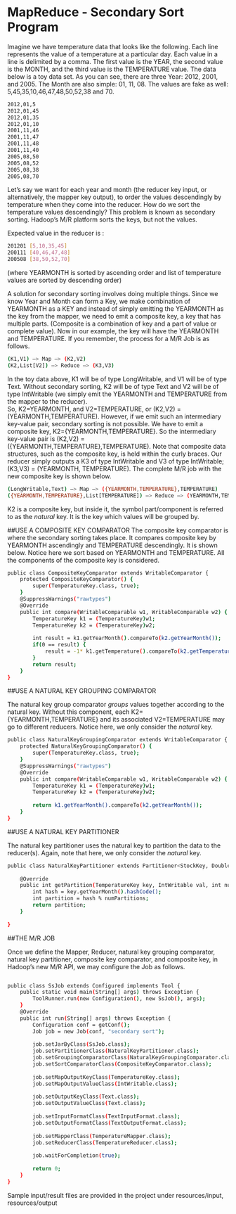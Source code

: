 # MapReduce - Secondary Sort Program

Imagine we have temperature data that looks like the following. Each line represents the value of a temperature at a particular day. Each value in a line is delimited by a comma. The first value is the YEAR, the second value is the MONTH, and the third value is the TEMPERATURE value. The data below is a toy data set. As you can see, there are three Year: 2012, 2001, and 2005. The Month are also simple: 01, 11, 08. The values are fake as well: 5,45,35,10,46,47,48,50,52,38 and 70.

```bash
2012,01,5
2012,01,45
2012,01,35
2012,01,10
2001,11,46
2001,11,47
2001,11,48
2001,11,40
2005,08,50
2005,08,52
2005,08,38
2005,08,70
```
Let’s say we want for each year and month (the reducer key input, or alternatively, the mapper key output), to order the values descendingly by temperature when they come into the reducer. How do we sort the temperature values descendingly? This problem is known as secondary sorting. Hadoop’s M/R platform sorts the keys, but not the values.

Expected value in the reducer is :
```bash
201201 [5,10,35,45]
200111 [40,46,47,48]
200508 [38,50,52,70]
```
(where YEARMONTH is sorted by ascending order and list of temperature values are sorted by descending order)  

A solution for secondary sorting involves doing multiple things. Since we know Year and Month can form a Key, we make combination of YEARMONTH as a KEY and instead of simply emitting the YEARMONTH as the key from the mapper, we need to emit a composite key, a key that has multiple parts. (Composite is a combination of key and a part of value or complete value). Now in our example, the key will have the YEARMONTH and TEMPERATURE. If you remember, the process for a M/R Job is as follows.

```bash
(K1,V1) –> Map –> (K2,V2)
(K2,List[V2]) –> Reduce –> (K3,V3)
```

In the toy data above, K1 will be of type LongWritable, and V1 will be of type Text. Without secondary sorting, K2 will be of type Text and V2 will be of type IntWritable (we simply emit the YEARMONTH and TEMPERATURE from the mapper to the reducer).  
So, K2=YEARMONTH, and V2=TEMPERATURE, or (K2,V2) = (YEARMONTH,TEMPERATURE). However, if we emit such an intermediary key-value pair, secondary sorting is not possible. We have to emit a composite key, K2={YEARMONTH,TEMPERATURE}. So the intermediary key-value pair is (K2,V2) = ({YEARMONTH,TEMPERATURE},TEMPERATURE). Note that composite data structures, such as the composite key, is held within the curly braces. Our reducer simply outputs a K3 of type IntWritable and V3 of type IntWritable; (K3,V3) = (YEARMONTH, TEMPERATURE). The complete M/R job with the new composite key is shown below.
```bash
(LongWritable,Text) –> Map –> ({YEARMONTH,TEMPERATURE},TEMPERATURE)
({YEARMONTH,TEMPERATURE},List[TEMPERATURE]) –> Reduce –> (YEARMONTH,TEMPERATURE)
```

K2 is a composite key, but inside it, the symbol part/component is referred to as the _natural_ key. It is the key which values will be grouped by.

##USE A COMPOSITE KEY COMPARATOR
The composite key comparator is where the secondary sorting takes place. It compares composite key by YEARMONTH ascendingly and TEMPERATURE descendingly. It is shown below. Notice here we sort based on YEARMONTH and TEMPERATURE. All the components of the composite key is considered.

```bash
public class CompositeKeyComparator extends WritableComparator {
    protected CompositeKeyComparator() {
        super(TemperatureKey.class, true);
    }   
    @SuppressWarnings("rawtypes")
    @Override
    public int compare(WritableComparable w1, WritableComparable w2) {
        TemperatureKey k1 = (TemperatureKey)w1;
        TemperatureKey k2 = (TemperatureKey)w2;
         
        int result = k1.getYearMonth().compareTo(k2.getYearMonth());
        if(0 == result) {
            result = -1* k1.getTemperature().compareTo(k2.getTemperature());
        }
        return result;
    }
}
```
##USE A NATURAL KEY GROUPING COMPARATOR

The natural key group comparator _groups_ values together according to the natural key. Without this component, each K2={YEARMONTH,TEMPERATURE} and its associated V2=TEMPERATURE may go to different reducers. Notice here, we only consider the _natural_ key.

```bash
public class NaturalKeyGroupingComparator extends WritableComparator {
    protected NaturalKeyGroupingComparator() {
        super(TemperatureKey.class, true);
    }   
    @SuppressWarnings("rawtypes")
    @Override
    public int compare(WritableComparable w1, WritableComparable w2) {
        TemperatureKey k1 = (TemperatureKey)w1;
        TemperatureKey k2 = (TemperatureKey)w2;
         
        return k1.getYearMonth().compareTo(k2.getYearMonth());
    }
}
```

##USE A NATURAL KEY PARTITIONER

The natural key partitioner uses the natural key to partition the data to the reducer(s). Again, note that here, we only consider the _natural_ key.


```bash
public class NaturalKeyPartitioner extends Partitioner<StockKey, DoubleWritable> {
 
    @Override
    public int getPartition(TemperatureKey key, IntWritable val, int numPartitions) {
        int hash = key.getYearMonth().hashCode();
        int partition = hash % numPartitions;
        return partition;
    }
 
}
```

##THE M/R JOB

Once we define the Mapper, Reducer, natural key grouping comparator, natural key partitioner, composite key comparator, and composite key, in Hadoop’s new M/R API, we may configure the Job as follows.

```bash

public class SsJob extends Configured implements Tool {
    public static void main(String[] args) throws Exception {
        ToolRunner.run(new Configuration(), new SsJob(), args);
    }   
    @Override
    public int run(String[] args) throws Exception {
        Configuration conf = getConf();
        Job job = new Job(conf, "secondary sort");
         
        job.setJarByClass(SsJob.class);
        job.setPartitionerClass(NaturalKeyPartitioner.class);
        job.setGroupingComparatorClass(NaturalKeyGroupingComparator.class);
        job.setSortComparatorClass(CompositeKeyComparator.class);
         
        job.setMapOutputKeyClass(TemperatureKey.class);
        job.setMapOutputValueClass(IntWritable.class);
         
        job.setOutputKeyClass(Text.class);
        job.setOutputValueClass(Text.class);
         
        job.setInputFormatClass(TextInputFormat.class);
        job.setOutputFormatClass(TextOutputFormat.class);
         
        job.setMapperClass(TemperatureMapper.class);
        job.setReducerClass(TemperatureReducer.class);
         
        job.waitForCompletion(true);
         
        return 0;
    }
}
```

Sample input/result files are provided in the project under resources/input, resources/output
